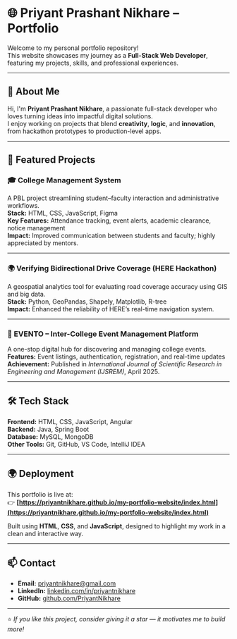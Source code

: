 # 🌐 Priyant Prashant Nikhare – Portfolio

Welcome to my personal portfolio repository!  
This website showcases my journey as a **Full-Stack Web Developer**, featuring my projects, skills, and professional experiences.

---

## 🚀 About Me

Hi, I'm **Priyant Prashant Nikhare**, a passionate full-stack developer who loves turning ideas into impactful digital solutions.  
I enjoy working on projects that blend **creativity**, **logic**, and **innovation**, from hackathon prototypes to production-level apps.

---

## 💼 Featured Projects

### 🎓 College Management System
A PBL project streamlining student–faculty interaction and administrative workflows.  
**Stack:** HTML, CSS, JavaScript, Figma  
**Key Features:** Attendance tracking, event alerts, academic clearance, notice management  
**Impact:** Improved communication between students and faculty; highly appreciated by mentors.  

---

### 🌍 Verifying Bidirectional Drive Coverage (HERE Hackathon)
A geospatial analytics tool for evaluating road coverage accuracy using GIS and big data.  
**Stack:** Python, GeoPandas, Shapely, Matplotlib, R-tree  
**Impact:** Enhanced the reliability of HERE’s real-time navigation system.  

---

### 📅 EVENTO – Inter-College Event Management Platform
A one-stop digital hub for discovering and managing college events.  
**Features:** Event listings, authentication, registration, and real-time updates  
**Achievement:** Published in *International Journal of Scientific Research in Engineering and Management (IJSREM)*, April 2025.  

---

## 🛠️ Tech Stack

**Frontend:** HTML, CSS, JavaScript, Angular  
**Backend:** Java, Spring Boot  
**Database:** MySQL, MongoDB  
**Other Tools:** Git, GitHub, VS Code, IntelliJ IDEA

---

## 🌍 Deployment

This portfolio is live at:  
👉 **[https://priyantnikhare.github.io/my-portfolio-website/index.html](https://priyantnikhare.github.io/my-portfolio-website/index.html)**

Built using **HTML**, **CSS**, and **JavaScript**, designed to highlight my work in a clean and interactive way.

---

## 📫 Contact

- **Email:** priyantnikhare@gmail.com  
- **LinkedIn:** [linkedin.com/in/priyantnikhare](https://linkedin.com/in/priyantnikhare)  
- **GitHub:** [github.com/PriyantNikhare](https://github.com/PriyantNikhare)

---

⭐ *If you like this project, consider giving it a star — it motivates me to build more!*  
